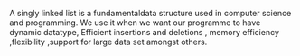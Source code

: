 A singly linked list is a fundamentaldata structure used in computer science and programming. We use it when we want our programme to have dynamic datatype, Efficient insertions and deletions , memory efficiency ,flexibility ,support for large data set amongst others.
